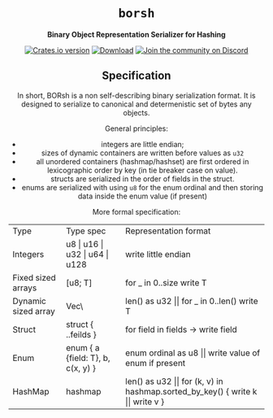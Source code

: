 <div align="center">

  <h1><code>borsh</code></h1>

  <p>
    <strong>Binary Object Representation Serializer for Hashing</strong>
  </p>
  
  <p>
    <a href="https://crates.io/crates/borsh"><img src="https://img.shields.io/crates/v/borsh.svg?style=flat-square" alt="Crates.io version" /></a>
    <a href="https://crates.io/crates/borsh"><img src="https://img.shields.io/crates/d/borsh.svg?style=flat-square" alt="Download" /></a>
    <a href="https://discord.gg/gBtUFKR"><img src="https://img.shields.io/discord/490367152054992913.svg" alt="Join the community on Discord" /></a>
  </p>
  
  <h2>Specification</h2>
  <p>In short, BORsh is a non self-describing binary serialization format. It is designed to serialize to canonical and determenistic set of bytes any objects.</p>
  <p>General principles:</p>
  <ul>
    <li>integers are little endian;</li>
    <li>sizes of dynamic containers are written before values as <code>u32</code></li>
    <li>all unordered containers (hashmap/hashset) are first ordered in lexicographic order by key (in tie breaker case on value).</li>
    <li>structs are serialized in the order of fields in the struct.</li>
    <li>enums are serialized with using <code>u8</code> for the enum ordinal and then storing data inside the enum value (if present)</li>
  </ul>
  <p>More formal specification:</p>
  <table>
   <tr><td>Type</td><td>Type spec</td><td>Representation format</td></tr>
   <tr><td>Integers</td><td>u8 | u16 | u32 | u64 | u128</td><td>write little endian</td></tr>
   <tr><td>Fixed sized arrays</td><td>[u8; T]</td><td>for _ in 0..size write T</td></tr>
   <tr><td>Dynamic sized array</td><td>Vec\<T\></td><td>len() as u32 || for _ in 0..len() write T</td></tr>
   <tr><td>Struct</td><td>struct { ..feilds }</td><td>for field in fields -> write field</td></tr>
  <tr><td>Enum</td><td>enum { a {field: T}, b, c(x, y) }</td><td>enum ordinal as u8 || write value of enum if present</td></tr>
   <tr><td>HashMap</td><td>hashmap<K, V></td><td>len() as u32 || for (k, v) in hashmap.sorted_by_key() { write k || write v } </td></tr>
  </table>
  </code>
</div>
